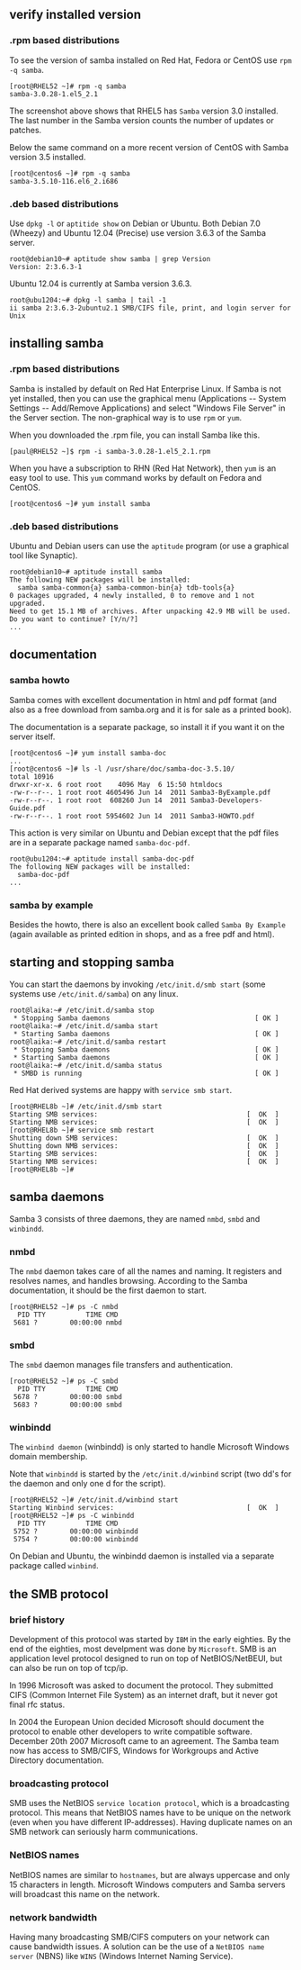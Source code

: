 ## verify installed version

### .rpm based distributions

To see the version of samba installed on Red Hat, Fedora or CentOS use
`rpm -q samba`.

    [root@RHEL52 ~]# rpm -q samba
    samba-3.0.28-1.el5_2.1

The screenshot above shows that RHEL5 has `Samba` version
3.0 installed. The last number in the Samba version counts the number of
updates or patches.

Below the same command on a more recent version of CentOS with Samba
version 3.5 installed.

    [root@centos6 ~]# rpm -q samba
    samba-3.5.10-116.el6_2.i686

### .deb based distributions

Use `dpkg -l` or `aptitide show` on Debian
or Ubuntu. Both Debian 7.0 (Wheezy) and Ubuntu 12.04 (Precise) use
version 3.6.3 of the Samba server.

    root@debian10~# aptitude show samba | grep Version
    Version: 2:3.6.3-1

Ubuntu 12.04 is currently at Samba version 3.6.3.

    root@ubu1204:~# dpkg -l samba | tail -1
    ii samba 2:3.6.3-2ubuntu2.1 SMB/CIFS file, print, and login server for Unix

## installing samba

### .rpm based distributions

Samba is installed by default on Red Hat Enterprise Linux. If Samba is
not yet installed, then you can use the graphical menu (Applications \--
System Settings \-- Add/Remove Applications) and select \"Windows File
Server\" in the Server section. The non-graphical way is to use
`rpm` or `yum`.

When you downloaded the .rpm file, you can install Samba like this.

    [paul@RHEL52 ~]$ rpm -i samba-3.0.28-1.el5_2.1.rpm

When you have a subscription to RHN (Red Hat Network), then `yum` is an
easy tool to use. This `yum` command works by default on Fedora and
CentOS.

    [root@centos6 ~]# yum install samba

### .deb based distributions

Ubuntu and Debian users can use the `aptitude` program (or
use a graphical tool like Synaptic).

    root@debian10~# aptitude install samba
    The following NEW packages will be installed:
      samba samba-common{a} samba-common-bin{a} tdb-tools{a} 
    0 packages upgraded, 4 newly installed, 0 to remove and 1 not upgraded.
    Need to get 15.1 MB of archives. After unpacking 42.9 MB will be used.
    Do you want to continue? [Y/n/?]
    ...

## documentation

### samba howto

Samba comes with excellent documentation in html and pdf format (and
also as a free download from samba.org and it is for sale as a printed
book).

The documentation is a separate package, so install it if you want it on
the server itself.

    [root@centos6 ~]# yum install samba-doc
    ...
    [root@centos6 ~]# ls -l /usr/share/doc/samba-doc-3.5.10/
    total 10916
    drwxr-xr-x. 6 root root    4096 May  6 15:50 htmldocs
    -rw-r--r--. 1 root root 4605496 Jun 14  2011 Samba3-ByExample.pdf
    -rw-r--r--. 1 root root  608260 Jun 14  2011 Samba3-Developers-Guide.pdf
    -rw-r--r--. 1 root root 5954602 Jun 14  2011 Samba3-HOWTO.pdf

This action is very similar on Ubuntu and Debian except that the pdf
files are in a separate package named `samba-doc-pdf`.

    root@ubu1204:~# aptitude install samba-doc-pdf
    The following NEW packages will be installed:
      samba-doc-pdf
    ...

### samba by example

Besides the howto, there is also an excellent book called
`Samba By Example` (again available as printed edition in shops, and as
a free pdf and html).

## starting and stopping samba

You can start the daemons by invoking
`/etc/init.d/smb start` (some systems use
`/etc/init.d/samba`) on any linux.

    root@laika:~# /etc/init.d/samba stop
     * Stopping Samba daemons                                    [ OK ] 
    root@laika:~# /etc/init.d/samba start
     * Starting Samba daemons                                    [ OK ] 
    root@laika:~# /etc/init.d/samba restart
     * Stopping Samba daemons                                    [ OK ] 
     * Starting Samba daemons                                    [ OK ] 
    root@laika:~# /etc/init.d/samba status
     * SMBD is running                                           [ OK ]

Red Hat derived systems are happy with
`service smb start`.

    [root@RHEL8b ~]# /etc/init.d/smb start
    Starting SMB services:                                     [  OK  ]
    Starting NMB services:                                     [  OK  ]
    [root@RHEL8b ~]# service smb restart
    Shutting down SMB services:                                [  OK  ]
    Shutting down NMB services:                                [  OK  ]
    Starting SMB services:                                     [  OK  ]
    Starting NMB services:                                     [  OK  ]
    [root@RHEL8b ~]#

## samba daemons

Samba 3 consists of three daemons, they are named `nmbd`,
`smbd` and `winbindd`.

### nmbd

The `nmbd` daemon takes care of all the names and naming. It registers
and resolves names, and handles browsing. According to the Samba
documentation, it should be the first daemon to start.

    [root@RHEL52 ~]# ps -C nmbd
      PID TTY          TIME CMD
     5681 ?        00:00:00 nmbd

### smbd

The `smbd` daemon manages file transfers and authentication.

    [root@RHEL52 ~]# ps -C smbd
      PID TTY          TIME CMD
     5678 ?        00:00:00 smbd
     5683 ?        00:00:00 smbd

### winbindd

The `winbind daemon` (winbindd) is only started to handle
Microsoft Windows domain membership.

Note that `winbindd` is started by the
`/etc/init.d/winbind` script (two dd\'s for the daemon and
only one d for the script).

    [root@RHEL52 ~]# /etc/init.d/winbind start
    Starting Winbind services:                                 [  OK  ]
    [root@RHEL52 ~]# ps -C winbindd
      PID TTY          TIME CMD
     5752 ?        00:00:00 winbindd
     5754 ?        00:00:00 winbindd

On Debian and Ubuntu, the winbindd daemon is installed via a separate
package called `winbind`.

## the SMB protocol

### brief history

Development of this protocol was started by `IBM` in the
early eighties. By the end of the eighties, most develpment was done by
`Microsoft`. SMB is an application level protocol designed to run on top
of NetBIOS/NetBEUI, but can also be run on top of tcp/ip.

In 1996 Microsoft was asked to document the protocol. They submitted
CIFS (Common Internet File System) as an internet draft, but it never
got final rfc status.

In 2004 the European Union decided Microsoft should document the
protocol to enable other developers to write compatible software.
December 20th 2007 Microsoft came to an agreement. The Samba team now
has access to SMB/CIFS, Windows for Workgroups and Active Directory
documentation.

### broadcasting protocol

SMB uses the NetBIOS `service location protocol`, which is
a broadcasting protocol. This means that NetBIOS names have to be unique
on the network (even when you have different IP-addresses). Having
duplicate names on an SMB network can seriously harm communications.

### NetBIOS names

NetBIOS names are similar to `hostnames`,
but are always uppercase and only 15 characters in length. Microsoft
Windows computers and Samba servers will broadcast this name on the
network.

### network bandwidth

Having many broadcasting SMB/CIFS computers on your
network can cause bandwidth issues. A solution can be the use of a
`NetBIOS name server` (NBNS) like `WINS` (Windows Internet Naming
Service).
